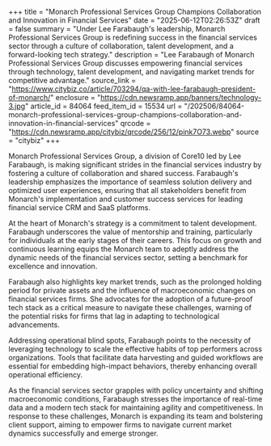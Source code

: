 +++
title = "Monarch Professional Services Group Champions Collaboration and Innovation in Financial Services"
date = "2025-06-12T02:26:53Z"
draft = false
summary = "Under Lee Farabaugh's leadership, Monarch Professional Services Group is redefining success in the financial services sector through a culture of collaboration, talent development, and a forward-looking tech strategy."
description = "Lee Farabaugh of Monarch Professional Services Group discusses empowering financial services through technology, talent development, and navigating market trends for competitive advantage."
source_link = "https://www.citybiz.co/article/703294/qa-with-lee-farabaugh-president-of-monarch/"
enclosure = "https://cdn.newsramp.app/banners/technology-3.jpg"
article_id = 84064
feed_item_id = 15534
url = "/202506/84064-monarch-professional-services-group-champions-collaboration-and-innovation-in-financial-services"
qrcode = "https://cdn.newsramp.app/citybiz/qrcode/256/12/pink7O73.webp"
source = "citybiz"
+++

<p>Monarch Professional Services Group, a division of Core10 led by Lee Farabaugh, is making significant strides in the financial services industry by fostering a culture of collaboration and shared success. Farabaugh's leadership emphasizes the importance of seamless solution delivery and optimized user experiences, ensuring that all stakeholders benefit from Monarch's implementation and customer success services for leading financial service CRM and SaaS platforms.</p><p>At the heart of Monarch's strategy is a commitment to talent development. Farabaugh underscores the value of mentorship and training, particularly for individuals at the early stages of their careers. This focus on growth and continuous learning equips the Monarch team to adeptly address the dynamic needs of the financial services sector, setting a benchmark for excellence and innovation.</p><p>Farabaugh also highlights key market trends, such as the prolonged holding period for private assets and the influence of macroeconomic changes on financial services firms. She advocates for the adoption of a future-proof tech stack as a critical measure to navigate these challenges, warning of the potential risks for firms that lag in adapting to technological advancements.</p><p>Addressing operational blind spots, Farabaugh points to the necessity of leveraging technology to scale the effective habits of top performers across organizations. Tools that facilitate data harvesting and guided workflows are essential for embedding high-impact behaviors, thereby enhancing overall operational efficiency.</p><p>As the financial services sector grapples with policy uncertainty and shifting macroeconomic conditions, Farabaugh stresses the importance of real-time data and a modern tech stack for maintaining agility and competitiveness. In response to these challenges, Monarch is expanding its team and bolstering client support, aiming to empower firms to navigate current market dynamics successfully and emerge stronger.</p>